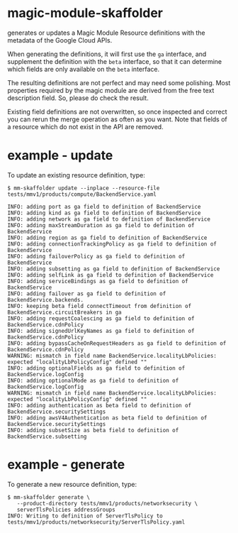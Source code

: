 magic-module-skaffolder
=======================

generates or updates a Magic Module Resource definitions with the metadata
of the Google Cloud APIs.

When generating the definitions, it will first use the `ga` interface, and
supplement the definition with the `beta` interface, so that it can
determine which fields are only available on the `beta` interface.

The resulting definitions are not perfect and may need some polishing. Most
properties required by the magic module are derived from the free text
description field. So, please do check the result.

Existing field definitions are not overwritten, so once inspected and
correct you can rerun the merge operation as often as you want. Note that
fields of a resource which do not exist in the API are removed.

example - update
==============
To update an existing resource definition, type:

```
$ mm-skaffolder update --inplace --resource-file tests/mmv1/products/compute/BackendService.yaml

INFO: adding port as ga field to definition of BackendService
INFO: adding kind as ga field to definition of BackendService
INFO: adding network as ga field to definition of BackendService
INFO: adding maxStreamDuration as ga field to definition of BackendService
INFO: adding region as ga field to definition of BackendService
INFO: adding connectionTrackingPolicy as ga field to definition of BackendService
INFO: adding failoverPolicy as ga field to definition of BackendService
INFO: adding subsetting as ga field to definition of BackendService
INFO: adding selfLink as ga field to definition of BackendService
INFO: adding serviceBindings as ga field to definition of BackendService
INFO: adding failover as ga field to definition of BackendService.backends.
INFO: keeping beta field connectTimeout from definition of BackendService.circuitBreakers in ga 
INFO: adding requestCoalescing as ga field to definition of BackendService.cdnPolicy
INFO: adding signedUrlKeyNames as ga field to definition of BackendService.cdnPolicy
INFO: adding bypassCacheOnRequestHeaders as ga field to definition of BackendService.cdnPolicy
WARNING: mismatch in field name BackendService.localityLbPolicies: expected "localityLbPolicyConfig" defined ""
INFO: adding optionalFields as ga field to definition of BackendService.logConfig
INFO: adding optionalMode as ga field to definition of BackendService.logConfig
WARNING: mismatch in field name BackendService.localityLbPolicies: expected "localityLbPolicyConfig" defined ""
INFO: adding authentication as beta field to definition of BackendService.securitySettings
INFO: adding awsV4Authentication as beta field to definition of BackendService.securitySettings
INFO: adding subsetSize as beta field to definition of BackendService.subsetting
```

example - generate
==============
To generate a new resource definition, type:

```shell
$ mm-skaffolder generate \
   --product-directory tests/mmv1/products/networksecurity \
   serverTlsPolicies addressGroups
INFO: Writing to definition of ServerTlsPolicy to tests/mmv1/products/networksecurity/ServerTlsPolicy.yaml

```
